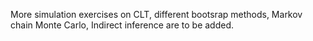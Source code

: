 More simulation exercises on CLT, different bootsrap methods, Markov chain Monte Carlo, Indirect inference are to be added. 

